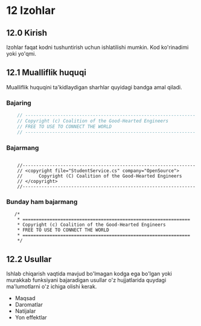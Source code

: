 # 12 Izohlar
## 12.0 Kirish
Izohlar faqat kodni tushuntirish uchun ishlatilishi mumkin. Kod ko'rinadimi yoki yo'qmi.
## 12.1 Mualliflik huquqi
Mualliflik huquqini ta'kidlaydigan sharhlar quyidagi bandga amal qiladi.
### Bajaring
```csharp
    // ---------------------------------------------------------------
    // Copyright (c) Coalition of the Good-Hearted Engineers
    // FREE TO USE TO CONNECT THE WORLD
    // ---------------------------------------------------------------
```
### Bajarmang
```

    //----------------------------------------------------------------
    // <copyright file="StudentService.cs" company="OpenSource">
    //      Copyright (C) Coalition of the Good-Hearted Engineers
    // </copyright>
    //----------------------------------------------------------------

```


### Bunday ham bajarmang
```
   /* 
    * ==============================================================
    * Copyright (c) Coalition of the Good-Hearted Engineers
    * FREE TO USE TO CONNECT THE WORLD
    * ==============================================================
    */
```
## 12.2 Usullar
Ishlab chiqarish vaqtida mavjud bo'lmagan kodga ega bo'lgan yoki murakkab funksiyani bajaradigan usullar o'z hujjatlarida quydagi ma'lumotlarni o'z ichiga olishi kerak.
- Maqsad 
- Daromatlar 
- Natijalar 
- Yon effektlar			
